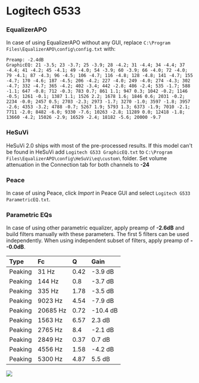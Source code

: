 # Logitech G533

### EqualizerAPO
In case of using EqualizerAPO without any GUI, replace `C:\Program Files\EqualizerAPO\config\config.txt`
with:
```
Preamp: -2.4dB
GraphicEQ: 21 -3.5; 23 -3.7; 25 -3.9; 28 -4.2; 31 -4.4; 34 -4.4; 37 -4.4; 41 -4.2; 45 -4.1; 49 -4.0; 54 -3.9; 60 -3.9; 66 -4.0; 72 -4.0; 79 -4.1; 87 -4.3; 96 -4.5; 106 -4.7; 116 -4.8; 128 -4.8; 141 -4.7; 155 -4.7; 170 -4.6; 187 -4.5; 206 -4.2; 227 -4.0; 249 -4.0; 274 -4.3; 302 -4.7; 332 -4.7; 365 -4.2; 402 -3.4; 442 -2.8; 486 -2.4; 535 -1.7; 588 -1.1; 647 -0.8; 712 -0.3; 783 0.7; 861 1.1; 947 0.3; 1042 -0.2; 1146 -0.5; 1261 -0.1; 1387 1.1; 1526 2.2; 1678 1.6; 1846 0.6; 2031 -0.2; 2234 -0.0; 2457 0.5; 2703 -2.3; 2973 -1.7; 3270 -1.0; 3597 -1.8; 3957 -2.6; 4353 -3.2; 4788 -0.7; 5267 1.9; 5793 1.3; 6373 -1.9; 7010 -2.1; 7711 -2.0; 8482 -6.0; 9330 -7.6; 10263 -2.8; 11289 0.0; 12418 -1.8; 13660 -4.2; 15026 -2.9; 16529 -2.4; 18182 -5.6; 20000 -9.7
```

### HeSuVi
HeSuVi 2.0 ships with most of the pre-processed results. If this model can't be found in HeSuVi add
`Logitech G533 GraphicEQ.txt` to `C:\Program Files\EqualizerAPO\config\HeSuVi\eq\custom\` folder.
Set volume attenuation in the Connection tab for both channels to **-24**

### Peace
In case of using Peace, click *Import* in Peace GUI and select `Logitech G533 ParametricEQ.txt`.

### Parametric EQs
In case of using other parametric equalizer, apply preamp of **-2.6dB** and build filters manually
with these parameters. The first 5 filters can be used independently.
When using independent subset of filters, apply preamp of **--0.0dB**.

| Type    | Fc       |    Q | Gain     |
|:--------|:---------|:-----|:---------|
| Peaking | 31 Hz    | 0.42 | -3.9 dB  |
| Peaking | 144 Hz   | 0.8  | -3.7 dB  |
| Peaking | 335 Hz   | 1.78 | -3.5 dB  |
| Peaking | 9023 Hz  | 4.54 | -7.9 dB  |
| Peaking | 20685 Hz | 0.72 | -10.4 dB |
| Peaking | 1563 Hz  | 6.57 | 2.3 dB   |
| Peaking | 2765 Hz  | 8.4  | -2.1 dB  |
| Peaking | 2849 Hz  | 0.37 | 0.7 dB   |
| Peaking | 4556 Hz  | 1.58 | -4.2 dB  |
| Peaking | 5300 Hz  | 4.87 | 5.5 dB   |

![](https://raw.githubusercontent.com/jaakkopasanen/AutoEq/master/results/rtings/rtings/Logitech%20G533/Logitech%20G533.png)